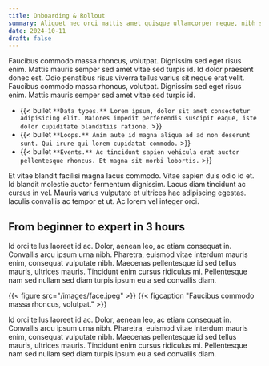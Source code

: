 ```yaml
---
title: Onboarding & Rollout
summary: Aliquet nec orci mattis amet quisque ullamcorper neque, nibh sem. At arcu, sit dui mi, nibh dui, diam eget aliquam. Quisque id at vitae feugiat egestas ac. Diam nulla orci at in viverra scelerisque eget. Eleifend egestas fringilla sapien.
date: 2024-10-11
draft: false
---
```


Faucibus commodo massa rhoncus, volutpat. Dignissim sed eget risus enim. Mattis mauris semper sed amet vitae sed turpis id. Id dolor praesent donec est. Odio penatibus risus viverra tellus varius sit neque erat velit. Faucibus commodo massa rhoncus, volutpat. Dignissim sed eget risus enim. Mattis mauris semper sed amet vitae sed turpis id.

- {{< bullet `**Data types.** Lorem ipsum, dolor sit amet consectetur adipisicing elit. Maiores impedit perferendis suscipit eaque, iste dolor cupiditate blanditiis ratione.` >}} 
- {{< bullet `**Loops.** Anim aute id magna aliqua ad ad non deserunt sunt. Qui irure qui lorem cupidatat commodo.` >}} 
- {{< bullet `**Events.** Ac tincidunt sapien vehicula erat auctor pellentesque rhoncus. Et magna sit morbi lobortis.` >}} 

Et vitae blandit facilisi magna lacus commodo. Vitae sapien duis odio id et. Id blandit molestie auctor fermentum dignissim. Lacus diam tincidunt ac cursus in vel. Mauris varius vulputate et ultrices hac adipiscing egestas. Iaculis convallis ac tempor et ut. Ac lorem vel integer orci.

## From beginner to expert in 3 hours

Id orci tellus laoreet id ac. Dolor, aenean leo, ac etiam consequat in. Convallis arcu ipsum urna nibh. Pharetra, euismod vitae interdum mauris enim, consequat vulputate nibh. Maecenas pellentesque id sed tellus mauris, ultrices mauris. Tincidunt enim cursus ridiculus mi. Pellentesque nam sed nullam sed diam turpis ipsum eu a sed convallis diam.

{{< figure src="/images/face.jpeg" >}}
{{< figcaption "Faucibus commodo massa rhoncus, volutpat." >}}

Id orci tellus laoreet id ac. Dolor, aenean leo, ac etiam consequat in. Convallis arcu ipsum urna nibh. Pharetra, euismod vitae interdum mauris enim, consequat vulputate nibh. Maecenas pellentesque id sed tellus mauris, ultrices mauris. Tincidunt enim cursus ridiculus mi. Pellentesque nam sed nullam sed diam turpis ipsum eu a sed convallis diam.